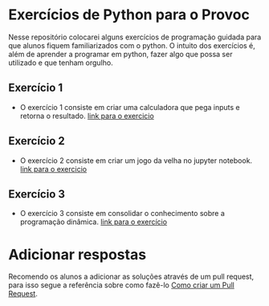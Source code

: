 # Exercícios de Python para o Provoc

Nesse repositório colocarei alguns exercícios de programação guidada para que alunos fiquem familiarizados com o python. O intuito dos exercícios 
é, além de aprender a programar em python, fazer algo que possa ser utilizado e que tenham orgulho.

## Exercício 1

- O exercício 1 consiste em criar uma calculadora que pega inputs e retorna o resultado. [link para o exercicio](https://colab.research.google.com/github/nahumsa/PROVOC-Python/blob/master/Exercicios1.ipynb)

## Exercício 2

- O exercício 2 consiste em criar um jogo da velha no jupyter notebook. [link para o exercicio](https://colab.research.google.com/github/nahumsa/PROVOC-Python/blob/master/Exercicio2.ipynb)

## Exercício 3

- O exercício 3 consiste em consolidar o conhecimento sobre a programação dinâmica. [link para o exercício](https://colab.research.google.com/github/nahumsa/PROVOC-Python/blob/dynamic-programming/Dynamic%20Programming-Exercises.ipynb)


# Adicionar respostas

Recomendo os alunos a adicionar as soluções através de um pull request, para isso segue a referência sobre como fazê-lo [Como criar um Pull Request](https://docs.github.com/pt/github/collaborating-with-issues-and-pull-requests/creating-a-pull-request).
